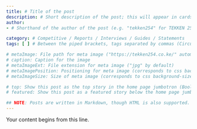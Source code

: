 ```yaml
---
title: # Title of the post
description: # Short description of the post; this will appear in cards on the website and meta description tags
author: 
- # Shorthand of the author of the post (e.g. "tekken254" for TEKKEN 254); if multiple authors, use hyphen to list each author in a new line

category: # Competitive / Reports / Interviews / Guides / Statements
tags: [ ] # Between the piped brackets, tags separated by commas (Circuit / Fight Night / [player name] / [character name] / etc.)

# metaImage: File path for meta image ("https://tekken254.co.ke/" automatically prepended; "assets/img/news/yyyy-mm-dd-[page.slug]/meta.jpg" by default)
# caption: Caption for the image
# metaImageExt: File extension for meta image ("jpg" by default)
# metaImagePosition: Positioning for meta image (corresponds to css background-position property; "center" by default)
# metaImageSize: Size of meta image (corresponds to css background-size property; "cover" by default)

# top: Show this post as the top story in the home page jumbotron (Boolean value; "false" by default)
# featured: Show this post as a featured story below the home page jumbotron (Boolean value; "false" by default)

## NOTE: Posts are written in Markdown, though HTML is also supported. Visit https://www.markdownguide.org/basic-syntax/ for a basic guide on Markdown syntax.
---
```

Your content begins from this line.

<!--
// ADDING IMAGES 

{% include post-img.html src=" " caption=" " position=" " external=" " %}

# src: File path for the image ("/assets/img/news/yyyy-mm-dd-[page.slug]/" automatically prepended; enable "external" to input full path)
# caption: Caption for the image (optional)
# position: Positioning for the image (corresponds to css background-position property; "center" by default)
# external: Allows for a full path input in "src" (Optional, string value; "false" by default)

// NOTE:
- The include "post-img.html" is a div that spans the full width of the post area and cannot have its dimensions altered.
- Alternatively, you may include images using Markdown syntax: ![alt](url "title")

-->